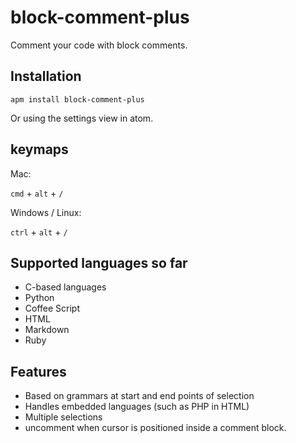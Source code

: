 # block-comment-plus

Comment your code with block comments.

## Installation

```
apm install block-comment-plus
```

Or using the settings view in atom.

## keymaps

Mac:

`cmd` + `alt` + `/`

Windows / Linux:

`ctrl` + `alt` + `/`

## Supported languages so far

- C-based languages
- Python
- Coffee Script
- HTML
- Markdown
- Ruby

## Features
- Based on grammars at start and end points of selection
- Handles embedded languages (such as PHP in HTML)
- Multiple selections
- uncomment when cursor is positioned inside a comment block.
